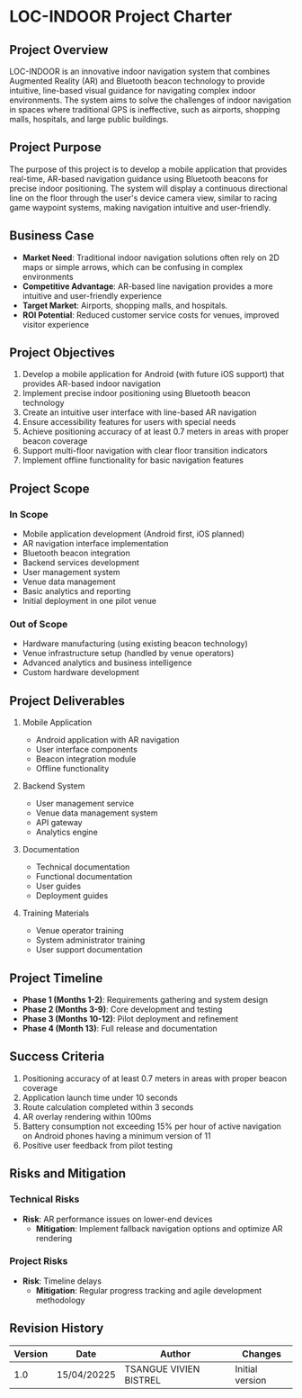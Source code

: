 # LOC-INDOOR Project Charter

## Project Overview
LOC-INDOOR is an innovative indoor navigation system that combines Augmented Reality (AR) and Bluetooth beacon technology to provide intuitive, line-based visual guidance for navigating complex indoor environments. The system aims to solve the challenges of indoor navigation in spaces where traditional GPS is ineffective, such as airports, shopping malls, hospitals, and large public buildings.

## Project Purpose
The purpose of this project is to develop a mobile application that provides real-time, AR-based navigation guidance using Bluetooth beacons for precise indoor positioning. The system will display a continuous directional line on the floor through the user's device camera view, similar to racing game waypoint systems, making navigation intuitive and user-friendly.

## Business Case
- **Market Need**: Traditional indoor navigation solutions often rely on 2D maps or simple arrows, which can be confusing in complex environments
- **Competitive Advantage**: AR-based line navigation provides a more intuitive and user-friendly experience
- **Target Market**: Airports, shopping malls, and hospitals.
- **ROI Potential**: Reduced customer service costs for venues, improved visitor experience

## Project Objectives
1. Develop a mobile application for Android (with future iOS support) that provides AR-based indoor navigation
2. Implement precise indoor positioning using Bluetooth beacon technology
3. Create an intuitive user interface with line-based AR navigation
4. Ensure accessibility features for users with special needs
5. Achieve positioning accuracy of at least 0.7 meters in areas with proper beacon coverage
6. Support multi-floor navigation with clear floor transition indicators
7. Implement offline functionality for basic navigation features

## Project Scope

### In Scope
- Mobile application development (Android first, iOS planned)
- AR navigation interface implementation
- Bluetooth beacon integration
- Backend services development
- User management system
- Venue data management
- Basic analytics and reporting
- Initial deployment in one pilot venue

### Out of Scope
- Hardware manufacturing (using existing beacon technology)
- Venue infrastructure setup (handled by venue operators)
- Advanced analytics and business intelligence
- Custom hardware development

## Project Deliverables
1. Mobile Application
   - Android application with AR navigation
   - User interface components
   - Beacon integration module
   - Offline functionality

2. Backend System
   - User management service
   - Venue data management system
   - API gateway
   - Analytics engine

3. Documentation
   - Technical documentation
   - Functional documentation
   - User guides
   - Deployment guides

4. Training Materials
   - Venue operator training
   - System administrator training
   - User support documentation

## Project Timeline
- **Phase 1 (Months 1-2)**: Requirements gathering and system design
- **Phase 2 (Months 3-9)**: Core development and testing
- **Phase 3 (Months 10-12)**: Pilot deployment and refinement
- **Phase 4 (Month 13)**: Full release and documentation


## Success Criteria
1. Positioning accuracy of at least 0.7 meters in areas with proper beacon coverage
2. Application launch time under 10 seconds
3. Route calculation completed within 3 seconds
4. AR overlay rendering within 100ms
5. Battery consumption not exceeding 15% per hour of active navigation on Android phones having a minimum version of 11
7. Positive user feedback from pilot testing

## Risks and Mitigation

### Technical Risks
- **Risk**: AR performance issues on lower-end devices
  - **Mitigation**: Implement fallback navigation options and optimize AR rendering


### Project Risks
- **Risk**: Timeline delays
  - **Mitigation**: Regular progress tracking and agile development methodology


## Revision History
| Version | Date | Author | Changes |
|---------|------|---------|----------|
| 1.0 | 15/04/20225 | TSANGUE VIVIEN BISTREL | Initial version |
